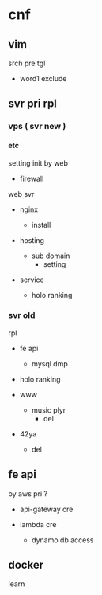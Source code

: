 
# cnf


## vim

srch pre tgl
- word1 exclude


## svr pri rpl

### vps ( svr new )

#### etc

setting init by web
- firewall


web svr
- nginx
  - install

- hosting
  - sub domain
    - setting

- service
  - holo ranking


### svr old

rpl

- fe api
  - mysql dmp

- holo ranking

- www
  - music plyr
    - del

- 42ya
  - del


## fe api

by aws pri ?
- api-gateway cre

- lambda cre
  - dynamo db access


## docker

learn



